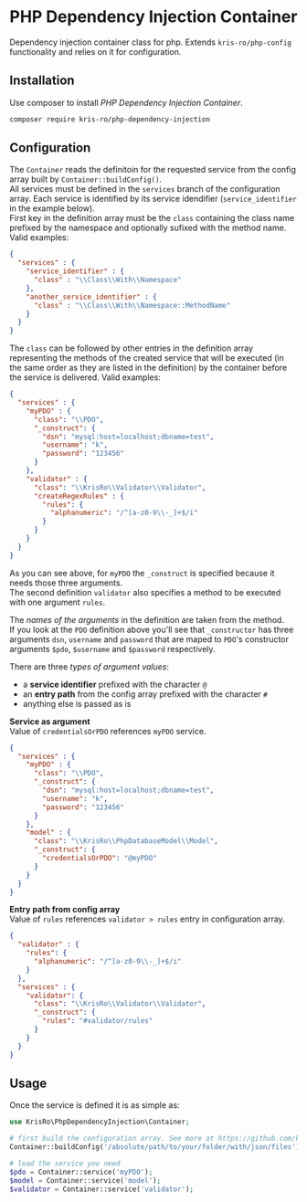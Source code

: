 # PHP Dependency Injection Container

Dependency injection container class for php. Extends `kris-ro/php-config` functionality and relies on it for configuration.

## Installation

Use composer to install *PHP Dependency Injection Container*.

```bash
composer require kris-ro/php-dependency-injection
```

## Configuration
The `Container` reads the definitoin for the requested service from the config array built by `Container::buildConfig()`.\
All services must be defined in the `services` branch of the configuration array.
Each service is identified by its service idendifier (`service_identifier` in the example below).\
First key in the definition array must be the `class` containing the class name prefixed by the namespace and optionally sufixed with the method name. Valid examples:
```json
{
  "services" : {
    "service_identifier" : {
      "class" : "\\Class\\With\\Namespace"
    },
    "another_service_identifier" : {
      "class" : "\\Class\\With\\Namespace::MethodName"
    }
  }
}
```
The `class` can be followed by other entries in the definition array representing the methods of the created service that will be executed (in the same order as they are listed in the definition) by the container before the service is delivered. Valid examples:
```json
{
  "services" : {
    "myPDO" : {
      "class": "\\PDO",
      "_construct": {
        "dsn": "mysql:host=localhost;dbname=test",
        "username": "k",
        "password": "123456"
      }
    },
    "validator" : {
      "class": "\\KrisRo\\Validator\\Validator",
      "createRegexRules" : {
        "rules": {
          "alphanumeric": "/^[a-z0-9\\-_]+$/i"
        }
      }
    }
  }
}
```
As you can see above, for `myPDO` the `_construct` is specified because it needs those three arguments.\
The second definition `validator` also specifies a method to be executed with one argument `rules`.

The *names of the arguments* in the definition are taken from the method.\
If you look at the `PDO` definition above you'll see that `_constructor` has three arguments `dsn`, `username` and `password` that are maped to `PDO`'s constructor arguments `$pdo`, `$username` and `$password` respectively.

There are three *types of argument values*:
- a **service identifier** prefixed with the character `@`
- an **entry path** from the config array prefixed with the character `#`
- anything else is passed as is

**Service as argument**\
Value of `credentialsOrPDO` references `myPDO` service.
```json
{
  "services" : {
    "myPDO" : {
      "class": "\\PDO",
      "_construct": {
        "dsn": "mysql:host=localhost;dbname=test",
        "username": "k",
        "password": "123456"
      }
    },
    "model" : {
      "class": "\\KrisRo\\PhpDatabaseModel\\Model",
      "_construct": {
        "credentialsOrPDO": "@myPDO"
      }
    }
  }
}
```
**Entry path from config array**\
Value of `rules` references `validator > rules` entry in configuration array.
```json
{
  "validator" : {
    "rules": {
      "alphanumeric": "/^[a-z0-9\\-_]+$/i"
    }
  },
  "services" : {
    "validator": {
      "class": "\\KrisRo\\Validator\\Validator",
      "_construct": {
        "rules": "#validator/rules"
      }
    }
  }
}
```

## Usage
Once the service is defined it is as simple as:
```php
use KrisRo\PhpDependencyInjection\Container;

# first build the configuration array. See more at https://github.com/kris-ro/php-config
Container::buildConfig('/absolute/path/to/your/folder/with/json/files');

# load the service you need
$pdo = Container::service('myPDO');
$model = Container::service('model');
$validator = Container::service('validator');
```
